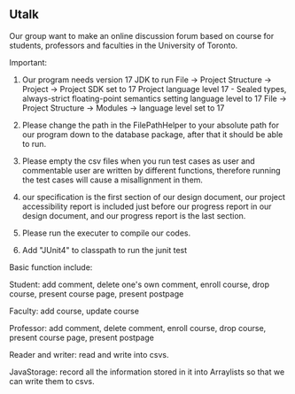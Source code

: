 ## Utalk

Our group want to make an online discussion forum based on course for students, professors and faculties in the University of Toronto. 

Important: 
1. Our program needs version 17 JDK to run 
   File -> Project Structure -> Project -> Project SDK set to 17
                                           Project language level 17 - Sealed types, always-strict floating-point semantics
   setting language level to 17
   File -> Project Structure -> Modules -> language level set to 17
   
2. Please change the path in the FilePathHelper to your absolute path for our program down to the database package, after that it should be able to run.

3. Please empty the csv files when you run test cases as user and commentable user are written by different functions, therefore running the test cases will cause a misallignment in them.

4. our specification is the first section of our design document, our project accessibility report is included just before our progress report in our design document, and our progress report is the last section. 

5. Please run the executer to compile our codes. 

6. Add "JUnit4" to classpath to run the junit test


Basic function include: 

Student: add comment, delete one's own comment, enroll course, drop course, present course page, present postpage 

Faculty: add course, update course

Professor: add comment, delete comment, enroll course, drop course, present course page, present postpage 

Reader and writer: read and write into csvs.

JavaStorage: record all the information stored in it into Arraylists so that we can write them to csvs. 
